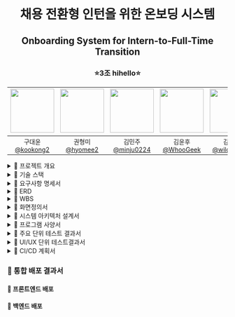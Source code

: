 <h1 align="center">채용 전환형 인턴을 위한 온보딩 시스템</h1>
<h2 align="center">Onboarding System for Intern-to-Full-Time Transition</h2>
<h3 align="center">⭐3조 hihello⭐</h3>
<div align="center">

| <img src="https://avatars.githubusercontent.com/u/128581270?v=4" width="100" height="100"/> | <img src="https://avatars.githubusercontent.com/u/92318119?v=4" width="100" height="100"/> | <img src="https://avatars.githubusercontent.com/u/136975414?v=4" width="100" height="100"/> | <img src="https://avatars.githubusercontent.com/u/74580387?v=4" width="100" height="100"/> | <img src="https://avatars.githubusercontent.com/u/108400640?v=4" width="100" height="100"/> |
|:-------------------------------------------------------------------------------------------:|:------------------------------------------------------------------------------------------:|:------------------------------------------------------------------------------------------:|:-------------------------------------------------------------------------------------------:|:--------------------------------------------------------------------------------------:|
|             구대윤<br>[@kookong2](https://github.com/kookong2)                               |                              권형미<br>[@hyomee2](https://github.com/hyomee2)               |                     김민주<br>[@minju0224](https://github.com/minju0224)                      |                       김윤후<br>[@WhooGeek](https://github.com/WhooGeek)                       |                          김태영<br>[@wildcat222](https://github.com/wildcat222)                     |
</div>


<details markdown="1">
  <summary>🎯 프로젝트 개요</summary>
  <div>
    <div>
    <br>

>[프로젝트 기획서](https://docs.google.com/document/d/10-rBIVVxRV5bcQZF-zKqIN9KAENM4mPXSNmPdMm0b8U/edit?tab=t.0)
    </div>
  </div>
</details>
<details markdown="2">
  <summary>🎯 기술 스택</summary>
  <div>
    <h4 align="center">프로젝트</h4>
    <div style="display: flex; flex-wrap: wrap; justify-content: center; gap: 20px;">
        <div style="text-align: center;">
            <img src="https://skillicons.dev/icons?i=git" alt="Git" width="50">
            <p>Git</p>
        </div>
        <div style="text-align: center;">
            <img src="https://skillicons.dev/icons?i=github" alt="GitHub" width="50">
            <p>GitHub</p>
        </div>
        <div style="text-align: center;">
            <img src="https://skillicons.dev/icons?i=figma" alt="Figma" width="50">
            <p>Figma</p>
        </div>
        <div style="text-align: center;">
            <img src="https://skillicons.dev/icons?i=idea" alt="IntelliJ IDEA" width="50">
            <p>IntelliJ IDEA</p>
        </div>
        <div style="text-align: center;">
            <img src="https://skillicons.dev/icons?i=vscode" alt="vscode" width="50">
            <p>vscode</p>
        </div>
    </div>
    <h4 align="center">프론트엔드</h4>
    <div style="display: flex; flex-wrap: wrap; justify-content: center; gap: 20px;">
        <div style="text-align: center;">
            <img src="https://skillicons.dev/icons?i=html" alt="HTML" width="50">
            <p>HTML</p>
        </div>
        <div style="text-align: center;">
            <img src="https://skillicons.dev/icons?i=css" alt="CSS" width="50">
            <p>CSS</p>
        </div>
        <div style="text-align: center;">
            <img src="https://skillicons.dev/icons?i=javascript" alt="JavaScript" width="50">
            <p>JavaScript</p>
        </div>
        <div style="text-align: center;">
            <img src="https://skillicons.dev/icons?i=vue" alt="Vue.js" width="50">
            <p>Vue.js</p>
        </div>
    </div>
    <h4 align="center">백엔드</h4>
    <div style="display: flex; flex-wrap: wrap; justify-content: center; gap: 20px;">
        <div style="text-align: center;">
            <img src="https://skillicons.dev/icons?i=java" alt="Java" width="50">
            <p>Java</p>
        </div>
        <div style="text-align: center;">
            <img src="https://skillicons.dev/icons?i=spring" alt="Spring" width="50">
            <p>Spring</p>
        </div>
        <div style="text-align: center;">
            <img src="https://skillicons.dev/icons?i=gradle" alt="Gradle" width="50">
            <p>Gradle</p>
        </div>
        <div style="text-align: center;">
            <img src="https://skillicons.dev/icons?i=kafka" alt="Kafka" width="50">
            <p>Kafka</p>
        </div>
        <div style="text-align: center;">
            <img src="https://skillicons.dev/icons?i=py" alt="python" width="50">
            <p>Python</p>
        </div>
        <div style="text-align: center;">
            <img src="https://skillicons.dev/icons?i=fastapi" alt="FastAPI" width="50">
            <p>FastAPI</p>
        </div>
        <div style="text-align: center;">
            <img src="icon/elasticSearch.png" alt="ElasticSearch" width="50" height="50" style="border-radius: 10px;">
            <p>ElasticSearch</p>
        </div>
        <div style="text-align: center;">
            <img src="icon/mariaDB.png" alt="MariaDB" width="50" height="50" style="border-radius: 10px;">
            <p>MariaDB</p>
        </div>
        <div style="text-align: center;">
            <img src="https://skillicons.dev/icons?i=mongodb" alt="MongoDB" width="50">
            <p>MongoDB</p>
        </div>
    </div>
    <h4 align="center">클라우드</h4>
    <div style="display: flex; flex-wrap: wrap; justify-content: center; gap: 20px;">
        <div style="text-align: center;">
            <img src="icon/cloudWatch.png" alt="CloudWatch" width="50" height="50" style="border-radius: 10px;">
            <p>CloudWatch</p>
        </div>
        <div style="text-align: center;">
            <img src="icon/RDS.png" alt="RDS" width="50" height="50" style="border-radius: 10px;">
            <p>RDS</p>
        </div>
        <div style="text-align: center;">
            <img src="icon/s3.jpeg" alt="S3" width="50" height="50" style="border-radius: 10px;">
            <p>S3</p>
        </div>
        <div style="text-align: center;">
            <img src="icon/ec2.png" alt="EC2" width="50" height="50" style="border-radius: 10px;">
            <p>EC2</p>
        </div>
        <div style="text-align: center;">
            <img src="icon/lambda.png" alt="Lambda" width="50" height="50" style="border-radius: 10px;">
            <p>Lambda</p>
        </div>
    </div>
    <h4 align="center">인프라</h4>
    <div style="display: flex; flex-wrap: wrap; justify-content: center; gap: 20px;">
        <div style="text-align: center;">
            <img src="https://skillicons.dev/icons?i=githubactions" alt="GitHub Actions" width="50">
            <p>GitHub Actions</p>
        </div>
        <div style="text-align: center;">
            <img src="https://skillicons.dev/icons?i=nginx" alt="Nginx" width="50">
            <p>Nginx</p>
        </div>
        <div style="text-align: center;">
            <img src="icon/ElasticBeanstalk.png" alt="ElasticBeanstalk" width="50" height="50" style="border-radius: 10px;">
            <p>ElasticBeanstalk</p>
        </div>
    </div>
  </div>
</details>


<details markdown="2">
  <summary>🎯 요구사항 명세서</summary>
  <div>
  <br>

  >[요구사항 명세서 링크](https://docs.google.com/spreadsheets/d/1F-cg6s2nEanYSHGntDhI2j4zHp84mA0LCy3uGkZ1FhE/edit?usp=sharing)

  </div>
</details>
<div>

<details markdown="2">
  <summary>🎯 ERD</summary>
  <div>
  <br>

  >[ERD](https://www.erdcloud.com/d/yCNxCAcuq7CCDuz8a)

  </div>
</details>
<div>

<details markdown="2">
  <summary>🎯 WBS</summary>
  <div>
  <br>

>[WBS](https://docs.google.com/spreadsheets/d/1F-cg6s2nEanYSHGntDhI2j4zHp84mA0LCy3uGkZ1FhE/edit?usp=sharing)

  </div>
</details>
<div>

<details markdown="2">
  <summary>🎯 화면정의서</summary>
  <div>
  <br>

>[화면정의서](https://docs.google.com/spreadsheets/d/1F-cg6s2nEanYSHGntDhI2j4zHp84mA0LCy3uGkZ1FhE/edit?gid=1147583410#gid=1147583410)

  </div>
</details>
<div>

<details markdown="2">
  <summary>🎯 시스템 아키텍처 설계서</summary>
  <div>
    <ul>
      <li>1</li>
      <li>2</li>
    </ul>
  </div>
</details>
<div>

<details markdown="2">
  <summary>🎯 프로그램 사양서</summary>
  <div>
    <ul>
      <li>1</li>
      <li>2</li>
    </ul>
  </div>
</details>
<div>

<details markdown="2">
  <summary>🎯 주요 단위 테스트 결과서</summary>
  <div>
    <ul>
      <li>1</li>
      <li>2</li>
    </ul>
  </div>
</details>
<div>
<details markdown="2">
  <summary>🎯 UI/UX 단위 테스트결과서</summary>
  <div>
    <ul>

  <details>
  <summary>담당자 - 회원 </summary>
  로그인

  ![설명 텍스트](./gif/login.gif)

  사원 추가
  ![설명 텍스트](./gif/사원%20추가.gif)

  사원 수정
  ![설명 텍스트](./gif/회원%20수정.gif)

  사원 삭제
  ![설명 텍스트](./gif/회원%20삭제.gif)

  비밀번호 변경
  ![설명 텍스트](./gif/비밀번호%20변경.gif)

  </details>
  <details>
  <summary>담당자 - 멘토/멘티</summary>

  멘토 멘티 매칭
  ![설명 텍스트](./gif/멘토멘티%20매칭.gif)

  </details>
  <details>
  <summary>담당자 - 퀴즈</summary>

  퀴즈 등록
  ![설명 텍스트](./gif/퀴즈%20등록.gif)

  퀴즈 수정
  ![설명 텍스트](./gif/퀴즈%20수정.gif)

  </details>
  <details>
  <summary>담당자 - 평가지표</summary>

  공통 평가 지표 조회 + 등록
  ![설명 텍스트](./gif/공통%20평가%20지표%20조회%20+%20등록.gif)

  공통 평가 지표 삭제
  
  </details>
  <details>
  <summary>담당자 - 동료 평가 지표</summary>

  동료 평가 지표 조회 + 추가
  ![설명 텍스트](./gif/동료평가%20지표%20조회%20+%20추가.gif)

  동료 평가 지표 삭제
  ![설명 텍스트](./gif/동료평가지표%20삭제.gif.gif)

  </details>

  <details>
  <summary>담당자 - 평가 조회</summary>

  평가된 과제 조회
  ![설명 텍스트](./gif/담당자%20평가된%20과제%20조회.gif)

  최종 평가 조회회
  ![설명 텍스트](./gif/담당자%20최종평가%20조회.gif)
  
  </details>

  <details>
  <summary>담당자 - 온보딩</summary>

  온보딩 등록
  ![설명 텍스트](./gif/온보딩%20등록.gif)

  온보딩 순서 편집
  ![설명 텍스트](./gif/온보딩%20순서%20편집.gif)
  
  </details>

  <details>
  <summary>담당자 - 멘토링 계획서서</summary>

  멘토링 계획서 등록
  ![설명 텍스트](./gif/멘토링%20계획서%20등록.gif)

  멘토링 계획서 조회
  ![설명 텍스트](./gif/멘토링%20계획서%20조회.gif)

  멘토링 계획서 상세조회
  ![설명 텍스트](./gif/멘토링%20계획서%20상세조회.gif)

  </details>

  <details>
  <summary>멘토 - 온보딩</summary>

  멘토 온보딩 조회
  ![설명 텍스트](./gif/멘토%20온보딩%20조회.gif)

  </details>

  <details>
  <summary>멘티 - 온보딩</summary>

  멘티티 온보딩 조회
  ![설명 텍스트](./gif/멘티%20온보딩%20조회.gif)

  멘티 과제 조회
  ![설명 텍스트](./gif/멘티%20과제%20조회.gif)

  멘티 과제 제출
  ![설명 텍스트](./gif/멘티%20과제%20제출출.gif)

  멘티 퀴즈
  ![설명 텍스트](./gif/멘티%20퀴즈.gif)



  </details>


  <summary> 담당자 - 
  
      <li>2</li>
    </ul>
  </div>
</details>
<div>

<details markdown="2">
  <summary>🎯 CI/CD 계획서</summary>
  <div>
    <ul>
      <li>1</li>
      <li>2</li>
    </ul>
  </div>
</details>
<div>

<h3>🎯 통합 배포 결과서</h3>


<h4>🏹 프론트엔드 배포</h4>

<h4>🏹 백엔드 배포</h4>